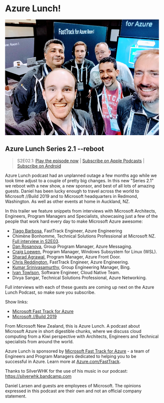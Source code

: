 # Azure Lunch!

![Daniel Larsen and friends at Microsoft Build 2019](./s2point1reboot_960.png)

## Azure Lunch Series 2.1 --reboot

> S2E02.1: [Play the episode now](https://azurelunch.azurefd.net/episodes/azure-lunch-s2point1.mp3) |
> [Subscribe on Apple Podcasts](https://itunes.apple.com/nz/podcast/azure-lunch/id1436427476?mt=2)
| [Subscribe on Android](https://subscribeonandroid.com/azurelunchnz.azureedge.net/podcast/feed.rss)

<p>Azure Lunch podcast had an unplanned outage a few months ago while we took time adjust to a couple
of pretty big changes. In this new "Series 2.1" we reboot with a new show, a new sponsor, and best of all
lots of amazing guests. Daniel has been lucky enough to travel across the world to Microsoft //Build 2019
and to Microsoft headquarters in Redmond, Washington. As well as other events at home in Auckland, NZ.</p>

<p>In this trailer we feature snippets from interviews with Microsoft Architects, Engineers, Program Managers
and Specialists, showcasing just a few of the people that work hard every day to make Microsoft Azure
awesome:</p> 

<ul>
<li><a href="https://twitter.com/t1agoB">Tiago Barbosa</a>, FastTrack Engineer, Azure Engineering</li>
<li>Chimène Bonhomme, Technical Solutions Professional at Microsoft NZ. <a href="./s2e03.md">Full interview in S2E03</a>.</li>
<li><a href="https://twitter.com/DanRosanova">Dan Rosanova</a>, Group Program Manager, Azure Messaging.</li>
<li><a href="https://twitter.com/craigaloewen">Craig Loewen</a>, Program Manager, Windows Subsystem for Linux (WSL).</li>
<li><a href="https://twitter.com/sharad_chai">Sharad Agrawal</a>, Program Manager, Azure Front Door.</li>
<li><a href="https://twitter.com/reddobowen">Chris Reddington</a>, FastTrack Engineer, Azure Engineering.</li>
<li><a href="https://twitter.com/00kumars">Kumar Srinivasamurthy</a>, Group Engineering Manager, Bing.</li>
<li><a href="https://twitter.com/ppog_penguin">Ivan Towlson</a>, Software Engineer, Cloud Native Team.</li>
<li>Divya Sangar, Technical Solutions Professional, Azure Networking.</li>
</ul>

<p>Full interviews with each of these guests are coming up next on the Azure Lunch Podcast, so make
sure you subscribe.</p>

<p>Show links:</p>

<ul>
<li><a href="https://azure.com/FastTrack">Microsoft Fast Track for Azure</a></li>
<li><a href="https://www.microsoft.com/en-us/build">Microsoft //Build 2019</a></li>
</ul>

<p>From Microsoft New Zealand, this is Azure Lunch. A podcast about Microsoft
Azure in short digestible chunks, where we discuss cloud computing from a Kiwi perspective with Architects, 
Engineers and Technical specialists from around the world.</p>

<p>Azure Lunch is sponsored by <a href="https://azure.com/FastTrack">Microsoft Fast Track for Azure</a> - a 
team of Engineers and Program Managers dedicated to helping you to be successful in Azure. Learn more
at <a href="https://azure.com/FastTrack">Azure.com/FastTrack</a>.</p>

<p>Thanks to SilverWHK for the use of his music in our podcast: <a href="https://silverwhk.bandcamp.com/">https://silverwhk.bandcamp.com</a></p>

<p>Daniel Larsen and guests are employees of Microsoft. The opinions expressed in this podcast are
their own and not an official company statement.</p>
